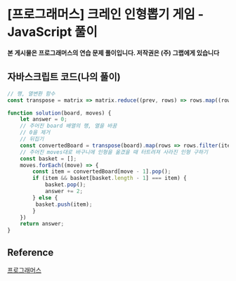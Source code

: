 # [프로그래머스] 크레인 인형뽑기 게임 - JavaScript 풀이

**본 게시물은 프로그래머스의 연습 문제 풀이입니다. 저작권은 (주) 그랩에게 있습니다**



## 자바스크립트 코드(나의 풀이)

```JavaScript
// 행, 열변환 함수
const transpose = matrix => matrix.reduce((prev, rows) => rows.map((row, index) => [...(prev[index] || []), rows[index]]), []);

function solution(board, moves) {
    let answer = 0;
    // 주어진 board 배열의 행, 열을 바꿈
    // 0을 제거
    // 뒤집기
    const convertedBoard = transpose(board).map(rows => rows.filter(item => item !== 0).reverse());
    // 주어진 moves대로 바구니에 인형을 옮겼을 때 터트려져 사라진 인형 구하기
    const basket = [];
    moves.forEach((move) => {
        const item = convertedBoard[move - 1].pop();
        if (item && basket[basket.length - 1] === item) {
            basket.pop();
            answer += 2;
        } else {
         basket.push(item);   
        }
    })
    return answer;
}
```



## Reference

[프로그래머스](https://programmers.co.kr)

